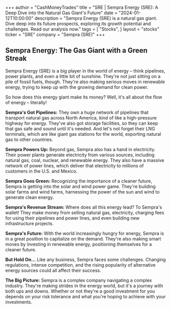 +++
author = "CashMoneyTrades"
title = "SRE |  Sempra Energy (SRE): A Deep Dive into the Natural Gas Giant's Future"
date = "2024-01-12T10:00:00"
description = "Sempra Energy (SRE) is a natural gas giant. Dive deep into its future prospects, exploring its growth potential and challenges. Read our analysis now."
tags = [
"Stocks",
]
layout = "stocks"
ticker = "SRE"
company = "Sempra (SRE)"
+++
        


## Sempra Energy: The Gas Giant with a Green Streak

Sempra Energy (SRE) is a big player in the world of energy – think pipelines, power plants, and even a little bit of sunshine. They're not just sitting on a pile of fossil fuels, though. They're also making serious moves in renewable energy, trying to keep up with the growing demand for clean power. 

So how does this energy giant make its money? Well, it's all about the flow of energy – literally! 

**Sempra's Got Pipelines:** They own a huge network of pipelines that transport natural gas across North America, kind of like a high-pressure highway for energy. They've also got storage facilities, so they can keep that gas safe and sound until it's needed. And let's not forget their LNG terminals, which are like giant gas stations for the world, exporting natural gas to other countries. 

**Sempra Powers Up:** Beyond gas, Sempra also has a hand in electricity. Their power plants generate electricity from various sources, including natural gas, coal, nuclear, and renewable energy. They also have a massive network of power lines, which deliver that electricity to millions of customers in the U.S. and Mexico. 

**Sempra Goes Green:** Recognizing the importance of a cleaner future, Sempra is getting into the solar and wind power game. They're building solar farms and wind farms, harnessing the power of the sun and wind to generate clean energy.  

**Sempra's Revenue Stream:** Where does all this energy lead? To Sempra's wallet! They make money from selling natural gas, electricity, charging fees for using their pipelines and power lines, and even building new infrastructure projects. 

**Sempra's Future:**  With the world increasingly hungry for energy, Sempra is in a great position to capitalize on the demand. They're also making smart moves by investing in renewable energy, positioning themselves for a cleaner future. 

**But Hold On…**  Like any business, Sempra faces some challenges.  Changing regulations, intense competition, and the rising popularity of alternative energy sources could all affect their success.

**The Big Picture:** Sempra is a complex company navigating a complex industry. They're making strides in the energy world, but it's a journey with both ups and downs. Whether or not they're a good investment for you depends on your risk tolerance and what you're hoping to achieve with your investments. 

        